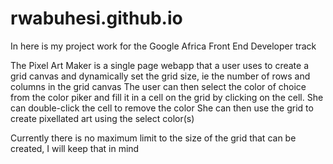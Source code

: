 # rwabuhesi.github.io
In here is my project work for the Google Africa Front End Developer track

The Pixel Art Maker is a single page webapp that a user uses to create a grid canvas and dynamically set the grid size, ie the number of rows and columns in the grid canvas
The user can then select the color of choice from the color piker and fill it in a cell on the grid by clicking on the cell. She can double-click the cell to remove the color
She can then use the grid to create pixellated art using the select color(s)

Currently there is no maximum limit to the size of the grid that can be created, I will keep that in mind 
